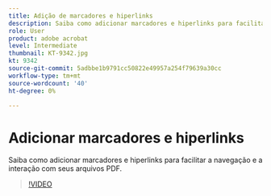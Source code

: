 ```yaml
---
title: Adição de marcadores e hiperlinks
description: Saiba como adicionar marcadores e hiperlinks para facilitar a navegação e a interação com seus arquivos PDF
role: User
product: adobe acrobat
level: Intermediate
thumbnail: KT-9342.jpg
kt: 9342
source-git-commit: 5adbbe1b9791cc50822e49957a254f79639a30cc
workflow-type: tm+mt
source-wordcount: '40'
ht-degree: 0%

---
```


# Adicionar marcadores e hiperlinks

Saiba como adicionar marcadores e hiperlinks para facilitar a navegação e a interação com seus arquivos PDF.

>[!VIDEO](https://video.tv.adobe.com/v/340837?hidetitle=true)